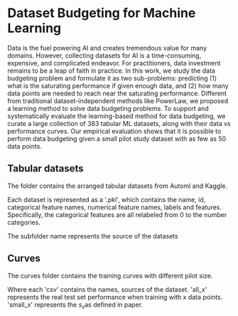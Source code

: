 # Dataset Budgeting for Machine Learning 

Data is the fuel powering AI and creates tremendous value for many domains. However, collecting datasets for AI is a time-consuming, expensive, and complicated endeavor. For practitioners, data investment remains to be a leap of faith in practice. In this work, we study the data budgeting problem and formulate it as two sub-problems: predicting (1) what is the saturating performance if given enough data, and (2) how many data points are needed to reach near the saturating performance. Different from traditional dataset-independent methods like PowerLaw, we proposed a learning method to solve data budgeting problems. To support and systematically evaluate the learning-based method for data budgeting, we curate a large collection of 383 tabular ML datasets, along with their data vs performance curves. Our empirical evaluation shows that it is possible to perform data budgeting given a small pilot study dataset with as few as $50$ data points.

## Tabular datasets

The folder contains the arranged tabular datasets from Automl and Kaggle.

Each dataset is represented as a '.pkl', which contains the name, id, categorical feature names, numerical feature names, labels and features. Specifically, the categorical features are all relabeled from 0 to the number categories. 

The subfolder name represents the source of the datasets 

## Curves

The curves folder contains the training curves with different pilot size. 

Where each 'csv' contains the names, sources of the dataset. 'all_x' represents the real test set performance when training with x data points. 'small_x' represents the $s_x$as defined in paper.



